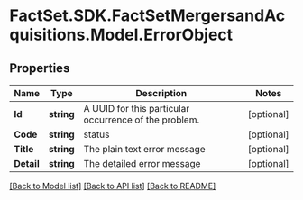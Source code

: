# FactSet.SDK.FactSetMergersandAcquisitions.Model.ErrorObject

## Properties

Name | Type | Description | Notes
------------ | ------------- | ------------- | -------------
**Id** | **string** | A UUID for this particular occurrence of the problem. | [optional] 
**Code** | **string** | status | [optional] 
**Title** | **string** | The plain text error message | [optional] 
**Detail** | **string** | The detailed error message | [optional] 

[[Back to Model list]](../README.md#documentation-for-models) [[Back to API list]](../README.md#documentation-for-api-endpoints) [[Back to README]](../README.md)

